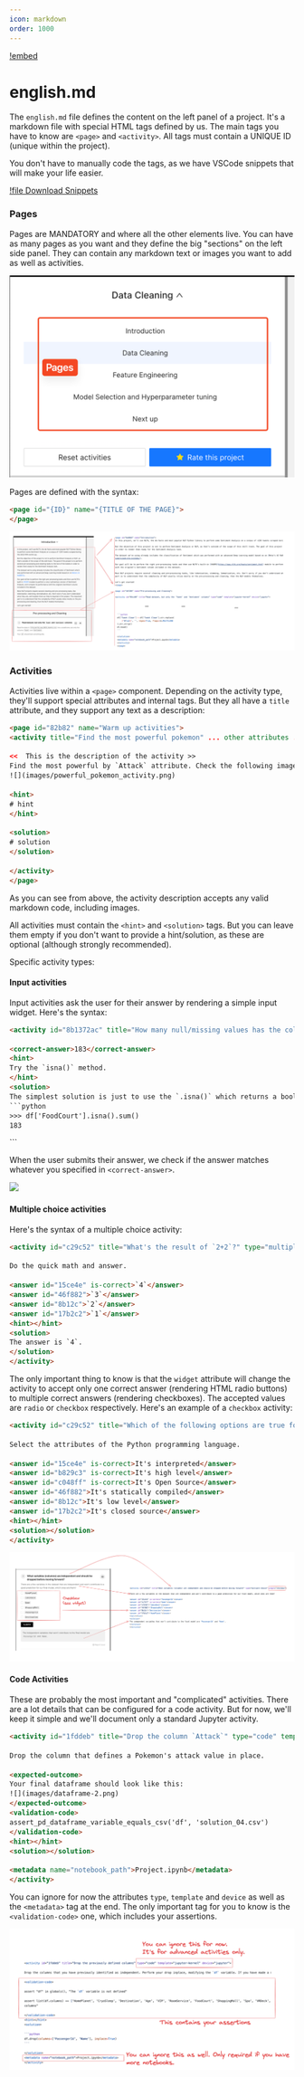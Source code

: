 ```yaml
---
icon: markdown
order: 1000
---
```


[!embed](https://www.loom.com/embed/b317af55911648ba894c96ec69d240d0?sid=f2ebb0bf-f4ad-45dd-9116-116b698e4d9e)

# english.md

The `english.md` file defines the content on the left panel of a project. It's a markdown file with special HTML tags defined by us. The main tags you have to know are `<page>` and `<activity>`. All tags must contain a UNIQUE ID (unique within the project).

You don't have to manually code the tags, as we have VSCode snippets that will make your life easier.

[!file Download Snippets](/static/github/user-snippets.json)

### Pages

Pages are MANDATORY and where all the other elements live. You can have as many pages as you want and they define the big "sections" on the left side panel. They can contain any markdown text or images you want to add as well as activities.

![](/static/github/pages-left-menu.png)

Pages are defined with the syntax:

```html
<page id="{ID}" name="{TITLE OF THE PAGE}">
</page>
```

![](/static/github/page-mapping-code.png)

### Activities

Activities live within a `<page>` component. Depending on the activity type, they'll support special attributes and internal tags. But they all have a `title` attribute, and they support any text as a description:


```html
<page id="82b82" name="Warm up activities">
<activity title="Find the most powerful pokemon" ... other attributes ...>

<<  This is the description of the activity >>
Find the most powerful by `Attack` attribute. Check the following image as an example.
![](images/powerful_pokemon_activity.png)

<hint>
# hint
</hint>

<solution>
# solution
</solution>

</activity>
</page>
```

As you can see from above, the activity description accepts any valid markdown code, including images.

All activities must contain the `<hint>` and `<solution>` tags. But you can leave them empty if you don't want to provide a hint/solution, as these are optional (although strongly recommended).

Specific activity types:

#### Input activities

Input activities ask the user for their answer by rendering a simple input widget. Here's the syntax:

```html
<activity id="8b1372ac" title="How many null/missing values has the column `FoodCourt`?" type="input">

<correct-answer>183</correct-answer>
<hint>
Try the `isna()` method.
</hint>
<solution>
The simplest solution is just to use the `.isna()` which returns a boolean array. The `.sum()` method of the boolean array will give you the final answer:
```python
>>> df['FoodCourt'].isna().sum()
183
```
</solution>
</activity>
```

When the user submits their answer, we check if the answer matches whatever you specified in `<correct-answer>`.

![](/static/github/input-activity-mapping-code.png)

#### Multiple choice activities

Here's the syntax of a multiple choice activity:

```html
<activity id="c29c52" title="What's the result of `2+2`?" type="multiple-choice" widget="radio">

Do the quick math and answer.

<answer id="15ce4e" is-correct>`4`</answer>
<answer id="46f882">`3`</answer>
<answer id="8b12c">`2`</answer>
<answer id="17b2c2">`1`</answer>
<hint></hint>
<solution>
The answer is `4`.
</solution>
</activity>
```

The only important thing to know is that the `widget` attribute will change the activity to accept only one correct answer (rendering HTML radio buttons) to multiple correct answers (rendering checkboxes). The accepted values are `radio` or `checkbox` respectively. Here's an example of a `checkbox` activity:

```html
<activity id="c29c52" title="Which of the following options are true for Python" type="multiple-choice" widget="checkbox">

Select the attributes of the Python programming language.

<answer id="15ce4e" is-correct>It's interpreted</answer>
<answer id="b829c3" is-correct>It's high level</answer>
<answer id="c048ff" is-correct>It's Open Source</answer>
<answer id="46f882">It's statically compiled</answer>
<answer id="8b12c">It's low level</answer>
<answer id="17b2c2">It's closed source</answer>
<hint></hint>
<solution></solution>
</activity>
```

![](/static/github/multiple-choice-activity-mapping-code.png)

#### Code Activities

These are probably the most important and "complicated" activities. There are a lot details that can be configured for a code activity. But for now, we'll keep it simple and we'll document only a standard Jupyter activity.

```html
<activity id="1fddeb" title="Drop the column `Attack`" type="code" template="jupyter-kernel" device="jupyter">

Drop the column that defines a Pokemon's attack value in place.

<expected-outcome>
Your final dataframe should look like this:
![](images/dataframe-2.png)
</expected-outcome>
<validation-code>
assert_pd_dataframe_variable_equals_csv('df', 'solution_04.csv')
</validation-code>
<hint></hint>
<solution></solution>

<metadata name="notebook_path">Project.ipynb</metadata>
</activity>
```

You can ignore for now the attributes `type`, `template` and `device` as well as the `<metadata>` tag at the end. The only important tag for you to know is the `<validation-code>` one, which includes your assertions.

![](/static/github/code-activity-mapping-code.png)
